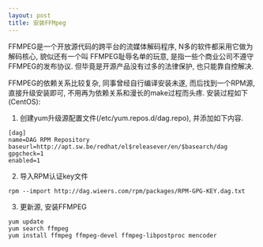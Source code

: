 ```yaml
---
layout: post
title: 安装FFMpeg
---
```


FFMPEG是一个开放源代码的跨平台的流媒体解码程序, N多的软件都采用它做为解码核心, 貌似还有一个叫 FFMPEG耻辱名单的玩意, 是指一些个商业公司不遵守FFMPEG的发布协议. 但毕竟是开源产品没有过多的法律保护, 也只能靠自控解决.

FFMPEG的依赖关系比较复杂, 同事曾经自行编译安装未遂, 而后找到一个RPM源, 直接升级安装即可, 不用再为依赖关系和漫长的make过程而头疼. 安装过程如下(CentOS):

1. 创建yum升级源配置文件(/etc/yum.repos.d/dag.repo), 并添加如下内容.
<pre><code>[dag]
name=DAG RPM Repository
baseurl=http://apt.sw.be/redhat/el$releasever/en/$basearch/dag
gpgcheck=1
enabled=1</code></pre>
<!--more-->
2. 导入RPM认证key文件
<pre><code>rpm --import http://dag.wieers.com/rpm/packages/RPM-GPG-KEY.dag.txt</code></pre>
3. 更新源, 安装FFMPEG
<pre><code>yum update
yum search ffmpeg
yum install ffmpeg ffmpeg-devel ffmpeg-libpostproc mencoder</code></pre>
